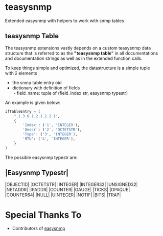 # teasysnmp
Extended easysnmp with helpers to work with snmp tables


## teasysnmp Table
The teasysnmp extensions vastly depends on a custom teasysnmp data structure that is referred to as the __"teasysnmp table"__ in all documentations and documentation strings as well as in the extended function calls.

To keep things simple and optimized, the datastructure is a simple tuple with 2 elements
- the snmp table entry oid
- dictionary with definition of fields\
  - field_name: tuple of (field_index str, easysnmp typestr)

An example is given below:
```python
ifTableEntry = (
    ".1.3.6.1.2.1.2.2.1",
    {
        'Index': ('1', 'INTEGER'),
        'Descr': ('2', 'OCTETSTR'),
        'Type': ('3', 'INTEGER'),
        'MTU': ('4', 'INTEGER'),
    }
)
```

The possible easysnmp typestr are:

|Easysnmp Typestr|
--
|OBJECTID|
|OCTETSTR|
|INTEGER|
|INTEGER32|
|UNSIGNED32|
|NETADDR|
|IPADDR|
|COUNTER|
|GAUGE|
|TICKS|
|OPAQUE|
|COUNTER64|
|NULL|
|UINTEGER|
|NOTIF|
|BITS|
|TRAP|


# Special Thanks To
- Contributors of [easysnmp](https://github.com/kamakazikamikaze/easysnmp.git "easysnmp")

